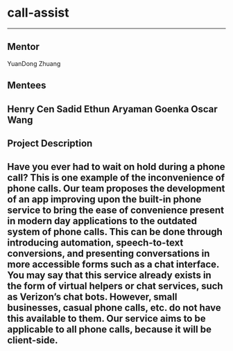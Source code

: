 # call-assist
-----
## Mentor
YuanDong Zhuang
## Mentees
Henry Cen
Sadid Ethun
Aryaman Goenka
Oscar Wang
-----
## Project Description
Have you ever had to wait on hold during a phone call? This is one example of the inconvenience of phone calls. Our team proposes the development of an app improving upon the built-in phone service to bring the ease of convenience present in modern day applications to the outdated system of phone calls. This can be done through introducing automation, speech-to-text conversions, and presenting conversations in more accessible forms such as a chat interface. You may say that this service already exists in the form of virtual helpers or chat services, such as Verizon’s chat bots. However, small businesses, casual phone calls, etc. do not have this available to them. Our service aims to be applicable to all phone calls, because it will be client-side.
-----
